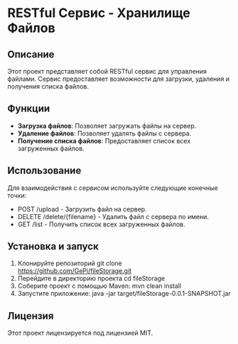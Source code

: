 # RESTful Сервис - Хранилище Файлов

## Описание
Этот проект представляет собой RESTful сервис для управления файлами. Сервис предоставляет возможности для загрузки, удаления и получения списка файлов.

## Функции
- **Загрузка файлов**: Позволяет загружать файлы на сервер.
- **Удаление файлов**: Позволяет удалять файлы с сервера.
- **Получение списка файлов**: Предоставляет список всех загруженных файлов.

## Использование
Для взаимодействия с сервисом используйте следующие конечные точки:
- POST /upload - Загрузить файл на сервер.
- DELETE /delete/{filename} - Удалить файл с сервера по имени.
- GET /list - Получить список всех загруженных файлов.

## Установка и запуск
1. Клонируйте репозиторий git clone https://github.com/GePi/fileStorage.git
2. Перейдите в директорию проекта cd fileStorage
3. Соберите проект с помощью Maven: mvn clean install
4. Запустите приложение: java -jar target/fileStorage-0.0.1-SNAPSHOT.jar

## Лицензия
Этот проект лицензируется под лицензией MIT.
